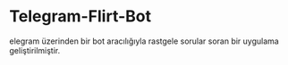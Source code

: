 # Telegram-Flirt-Bot
elegram üzerinden bir bot aracılığıyla rastgele sorular soran bir uygulama geliştirilmiştir.
